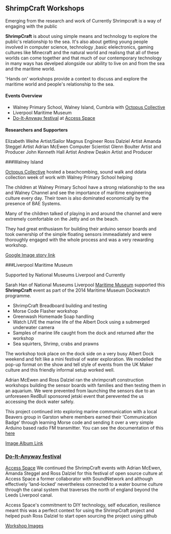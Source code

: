 ## ShrimpCraft Workshops

Emerging from the research and work of Currently Shrimpcraft is a way of engaging with the public

**ShrimpCraft** is about using simple means and technology to explore the public's relationship to the sea. It's also about getting young people involved in computer science, technology ,basic elelectronics, gaming cultures like Minecraft and the natural world and realisng that all of these worlds can come together and that much of our contemporary technology in many ways has develped alongside our ability to live on and from the sea and the maritime world.

'Hands on' workshops provide a context to discuss and explore the maritime world and people's relationship to the sea.

#### Events Overview

 * Walney Primary School, Walney Island, Cumbria with [Octopus Collective](http://www.octopuscollective.org)
 * Liverpool Maritime Museum
 * [Do-It-Anyway festival](http://opensourcingfestivals.eu/events/do-it-anyway-festival-sheffield-uk) at [Access Space](http://access-space.org)


#### Researchers and Supporters

Elizabeth Weihe		Artist/Sailor
Magnus			Engineer
Ross Dalziel		Artist
Amanda Steggel		Artist
Adrian McEwen		Computer Scientist
Glenn Boulter		Artist and Producer
John Kenneth Hall	Artist
Andrew Deakin		Artist and Producer


###Walney Island

[Octopus Collective](http://www.octopuscollective.org/) hosted a beachcombing, sound walk and ddata collection week of work with Walney Primary School helping 

The children at Walney Primary School have a strong relationship to the sea and Walney Channel and see the importance of maritime engineering culture every day. Their town is also dominated economically by the presence of BAE Systems.

Many of the children talked of playing in and around the channel and were extremely comfortable on the Jetty and on the beach.

They had great enthusiasm for building their arduino sensor boards and took ownership of the simple floating sensors immeadiately and were thoroughly engaged with the whole process and was a very rewarding workshop.

[Google Image story link](https://goo.gl/photos/N9Hpcz68BpWve9cTA)


###Liverpool Maritime Museum

Supported by National Museums Liverpool and Currently

Sarah Han of National Museums Liverpool [Maritime Museum](http://www.liverpoolmuseums.org.uk/maritime/index.aspx) supported this **ShrimpCraft** event as part of the 2014 Maritime Museum Dockwatch programme.

 * ShrimpCraft Breadboard building and testing
 * Morse Code Flasher workshop
 * Greenwash Homemade Soap handling 
 * Watch LIVE the marine life of the Albert Dock using a submerged underwater camera
 * Samples of marine life caught from the dock and returned after the workshop
 * Sea squirters, Shrimp, crabs and prawns

The workshop took place on the dock side on a very busy Albert Dock weekend and felt like a mini festival of water exploration. We modelled the pop-up format on the show and tell style of events from the UK Maker culture and this friendly informal setup worked well.

Adrian McEwen and Ross Dalziel ran the shrimpcraft construction workshops building the sensor boards with families and then testing them in an aquarium. We were prevented from launching the sensors due to an unforeseen RedBull sponsored jetski event that perevented the us accessing the dock water safely.

This project continued into exploring marine communication with a local Beavers group in Garston where members earned their 'Communication Badge' through learning Morse code and sending it over a very simple Arduino based radio FM transmitter. You can see the documentation of this [here](https://github.com/cheapjack/cubsradio)


[Image Album Link](https://goo.gl/photos/PECYygBu8CfeL7up8)

### [Do-It-Anyway festival](http://opensourcingfestivals.eu/events/do-it-anyway-festival-sheffield-uk) 

[Access Space](http://access-space.org/)
We continued the ShrimpCraft events with Adrian McEwen, Amanda Steggel and Ross Dalziel for this festival of open source culture at Access Space a former collaborator with SoundNetwork and although effectively 'land-locked' nevertheless connected to a water bourne culture through the canal system that traverses the north of england beyond the Leeds Liverpool canal.

Access Space's commitment to DIY technology, self education, resilience meant this was a perfect context for using the ShrimpCraft project and helped push Ross Dalziel to start open sourcing the project using github


[Workshop Images](https://www.flickr.com/photos/ajsteggell/sets/72157653152049145)


